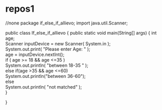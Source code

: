 # repos1
//none
package if_else_if_allievo;
import java.util.Scanner;  

public class If_else_if_allievo 
{
    public static void main(String[] args)
    {
      int age;  
        Scanner inputDevice = new Scanner( System.in );  
        System.out.print( "Please enter Age: " );  
        age = inputDevice.nextInt();  
        if ( age >= 18 && age <=35 )  
            System.out.println( "between 18-35 " );  
        else if(age >35 && age <=60)  
            System.out.println("between 36-60");  
        else  
            System.out.println( "not matched" );   
    }
    
}

